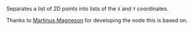 Separates a list of 2D points into lists of the `X` and `Y` coordinates.

Thanks to [Martinus Magneson](https://vuo.org/user/3272) for developing the node this is based on.
